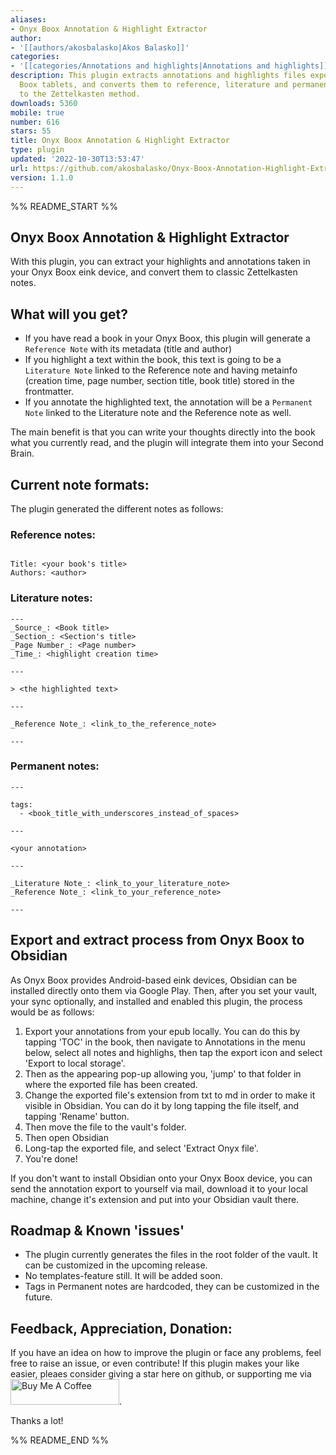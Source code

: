 ```yaml
---
aliases:
- Onyx Boox Annotation & Highlight Extractor
author:
- '[[authors/akosbalasko|Akos Balasko]]'
categories:
- '[[categories/Annotations and highlights|Annotations and highlights]]'
description: This plugin extracts annotations and highlights files exported from Onyx
  Boox tablets, and converts them to reference, literature and permanent notes fitting
  to the Zettelkasten method.
downloads: 5360
mobile: true
number: 616
stars: 55
title: Onyx Boox Annotation & Highlight Extractor
type: plugin
updated: '2022-10-30T13:53:47'
url: https://github.com/akosbalasko/Onyx-Boox-Annotation-Highlight-Extractor
version: 1.1.0
---
```


%% README_START %%

## Onyx Boox Annotation & Highlight Extractor 

With this plugin, you can extract your highlights and annotations taken in your Onyx Boox eink device, and convert them to classic Zettelkasten notes. 


## What will you get? 

- If you have read a book in your Onyx Boox, this plugin will generate a `Reference Note` with its metadata (title and author)
- If you highlight a text within the book, this text is going to be a `Literature Note` linked to the Reference note and having metainfo (creation time, page number, section title, book title) stored in the frontmatter.
- If you annotate the highlighted text, the annotation will be a `Permanent Note` linked to the Literature note and the Reference note as well. 

The main benefit is that you can write your thoughts directly into the book what you currently read, and the plugin will integrate them into your Second Brain. 

## Current note formats:

The plugin generated the different notes as follows: 

### Reference notes: 

```

Title: <your book's title>
Authors: <author>

```

### Literature notes:
```
---
_Source_: <Book title>
_Section_: <Section's title>
_Page Number_: <Page number>
_Time_: <highlight creation time>

---

> <the highlighted text>

---

_Reference Note_: <link_to_the_reference_note>

---
```



### Permanent notes: 

```
---

tags: 
  - <book_title_with_underscores_instead_of_spaces>

---

<your annotation>

---

_Literature Note_: <link_to_your_literature_note>
_Reference Note_: <link_to_your_reference_note>

---
```
## Export and extract process from Onyx Boox to Obsidian 

As Onyx Boox provides Android-based eink devices, Obsidian can be installed directly onto them via Google Play. Then, after you set your vault, your sync optionally, and installed and enabled this plugin, the process would be as follows:

1. Export your annotations from your epub locally. You can do this by tapping 'TOC' in the book, then navigate to Annotations in the menu below, select all notes and highlighs, then tap the export icon and select 'Export to local storage'.
2. Then as the appearing pop-up allowing you, 'jump' to that folder in where the exported file has been created. 
3. Change the exported file's extension from txt to md in order to make it visible in Obsidian. You can do it by long tapping the file itself, and tapping 'Rename' button. 
4. Then move the file to the vault's folder. 
5. Then open Obsidian
6. Long-tap the exported file, and select 'Extract Onyx file'.
7. You're done!

If you don't want to install Obsidian onto your Onyx Boox device, you can send the annotation export to yourself via mail, download it to your local machine, change it's extension and put into your Obsidian vault there. 

## Roadmap & Known 'issues'

- The plugin currently generates the files in the root folder of the vault. It can be customized in the upcoming release. 
- No templates-feature still. It will be added soon.
- Tags in Permanent notes are hardcoded, they can be customized in the future.

## Feedback, Appreciation, Donation:
If you have an idea on how to improve the plugin or face any problems, feel free to raise an issue, or even contribute!
If this plugin makes your like easier, pleaes consider giving a star here on github, or supporting me via <a href="https://www.buymeacoffee.com/akosbalasko" target="_blank"><img src="https://cdn.buymeacoffee.com/buttons/default-yellow.png" alt="Buy Me A Coffee" height="41" width="174"></a>.

Thanks a lot! 


%% README_END %%